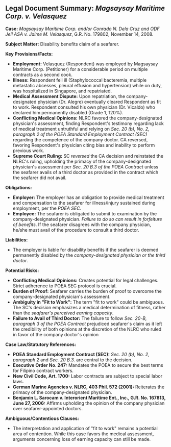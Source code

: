 ## Legal Document Summary: *Magsaysay Maritime Corp. v. Velasquez*

**Case:** *Magsaysay Maritime Corp. and/or Conrado N. Dela Cruz and ODF Jell ASA v. Jaime M. Velasquez*, G.R. No. 179802, November 14, 2008.

**Subject Matter:** Disability benefits claim of a seafarer.

**Key Provisions/Facts:**

*   **Employment:** Velasquez (Respondent) was employed by Magsaysay Maritime Corp. (Petitioner) for a considerable period on multiple contracts as a second cook.
*   **Illness:** Respondent fell ill (Staphylococcal bacteremia, multiple metastatic abcesses, pleural effusion and hypertension) while on duty, was hospitalized in Singapore, and repatriated.
*   **Medical Assessment Dispute:** Upon repatriation, the company-designated physician (Dr. Alegre) eventually cleared Respondent as fit to work. Respondent consulted his own physician (Dr. Vicaldo) who declared him permanently disabled (Grade 1, 120%).
*   **Conflicting Medical Opinions:** NLRC favored the company-designated physician's assessment, finding Respondent's testimony regarding lack of medical treatment untruthful and relying on *Sec. 20 (b), No. 2, paragraph 2 of the POEA Standard Employment Contract (SEC)* regarding the competence of the company doctor. CA reversed, favoring Respondent's physician citing bias and inability to perform previous work.
*   **Supreme Court Ruling:**  SC *reversed* the CA decision and reinstated the NLRC's ruling, upholding the primacy of the company-designated physician's assessment per *Sec. 20 B.3 of the POEA Contract* unless the seafarer avails of a third doctor as provided in the contract which the seafarer did not avail.

**Obligations:**

*   **Employer:** The employer has an obligation to provide medical treatment and compensation to the seafarer for illness/injury sustained during employment, per the *POEA SEC*.
*   **Employee:** The seafarer is obligated to submit to examination by the company-designated physician. *Failure to do so can result in forfeiture of benefits*. If the seafarer disagrees with the company physician, he/she must avail of the procedure to consult a third doctor.

**Liabilities:**

*   The employer is liable for disability benefits if the seafarer is deemed permanently disabled by the *company-designated physician or the third doctor*.

**Potential Risks:**

*   **Conflicting Medical Opinions:** Creates potential for legal challenges. Strict adherence to POEA SEC protocol is crucial.
*   **Burden of Proof:** Seafarer carries the burden of proof to overcome the company-designated physician's assessment.
*   **Ambiguity in "Fit to Work":** The term "fit to work" could be ambiguous. The SC's decision emphasizes a medical determination of fitness, rather than the *seafarer's perceived earning capacity*.
*   **Failure to Avail of Third Doctor:** The failure to follow *Sec. 20-B, paragraph 3 of the POEA Contract* prejudiced seafarer's claim as it left the credibility of both opinions at the discretion of the NLRC who ruled in favor of the company doctor's opinion

**Case Law/Statutory References:**

*   **POEA Standard Employment Contract (SEC):**  *Sec. 20 (b), No. 2, paragraph 2* and *Sec. 20 B.3.* are central to the decision.
*   **Executive Order No. 247:** Mandates the POEA to secure the best terms for Filipino contract workers.
*   **New Civil Code, Art. 1700:**  Labor contracts are subject to special labor laws.
*   **German Marine Agencies v. NLRC, 403 Phil. 572 (2001):**  Reiterates the primacy of the company-designated physician.
*   **Benjamin L. Sarocam v. Interorient Maritime Ent., Inc., G.R. No. 167813, June 27, 2006:** Affirms upholding the opinion of the company physician over seafarer-appointed doctors.

**Ambiguous/Contentious Clauses:**

*   The interpretation and application of "fit to work" remains a potential area of contention. While this case favors the medical assessment, arguments concerning loss of earning capacity can still be made.
